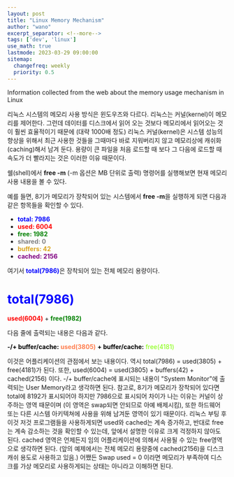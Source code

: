 ```yaml
---
layout: post
title: "Linux Memory Mechanism"
author: "wano"
excerpt_separator: <!--more-->
tags: ['dev', 'linux']
use_math: true
lastmode: 2023-03-29 09:00:00
sitemap:
  changefreq: weekly
  priority: 0.5
---
```


Information collected from the web about the memory usage mechanism in Linux<!--more-->

리눅스 시스템의 메모리 사용 방식은 윈도우즈와 다르다. 리눅스는 커널(kernel)이 메모리를 제어한다. 그런데 데이터를 디스크에서 읽어 오는 것보다 메모리에서 읽어오는 것이 훨씬 효율적이기 때문에 (대략 1000배 정도) 리눅스 커널(kernel)은 시스템 성능의 향상을 위해서 최근 사용한 것들을 그때마다 바로 지워버리지 않고 메모리상에 캐쉬화(caching)해서 남겨 둔다. 용량이 큰 파일을 처음 로드할 때 보다 그 다음에 로드할 때 속도가 더 빨라지는 것은 이러한 이유 때문이다.

쉘(shell)에서 **free -m** (-m 옵션은 MB 단위로 출력) 명령어를 실행해보면 현재 메모리 사용 내용을 볼 수 있다.

예를 들면, 8기가 메모리가 장착되어 있는 시스템에서 **free -m**을 실행하게 되면 다음과 같은 항목들을 확인할 수 있다.
* <span style="color:blue">**total: 7986**</span>
* <span style="color:red">**used: 6004**</span>
* <span style="color:green">**free: 1982**</span>
* <span style="color:gray">**shared: 0**</span>
* <span style="color:goldenrod">**buffers: 42**</span>
* <span style="color:purple">**cached: 2156**</span>

여기서 <span style="color:blue">**total(7986)**</span>은 장착되어 있는 전체 메모리 용량이다.

<span style="color:blue">**total(7986)**</span>
 = 
<span style="color:red">**used(6004)**</span>
 +
<span style="color:green">**free(1982)**</span>

다음 줄에 출력되는 내용은 다음과 같다.

<span style="color:black">**-/+ buffer/cache:**</span>
<span style="color:coral">**used(3805)**</span>
<span style="color:black">**+ buffer/cache:**</span>
<span style="color:chartreuse">free(4181)</span>

이것은 어플리케이션의 관점에서 보는 내용이다. 역시 total(7986) = used(3805) + free(4181)가 된다. 또한, used(6004) = used(3805) + buffers(42) + cached(2156) 이다. -/+ buffer/cache에 표시되는 내용이 "System Monitor"에 출력되는 User Memory라고 생각하면 된다. 참고로, 8기가 메모리가 장착되어 있다면 total에 8192가 표시되어야 하지만 7986으로 표시되어 차이가 나는 이유는 커널이 상주하는 영역 때문이며 (이 영역은 swap되면 안되므로 아예 배제시킴), 또한 하드웨어 또는 다른 시스템 아키텍쳐에 사용을 위해 남겨둔 영역이 있기 때문이다. 리눅스 부팅 후 이것 저것 프로그램들을 사용하게되면 used와 cached는 계속 증가하고, 반대로 free는 계속 감소하는 것을 확인할 수 있는데, 앞에서 설명한 이유로 크게 걱정하지 않아도 된다. cached 영역은 언제든지 임의 어플리케이션에 의해서 사용될 수 있는 free영역으로 생각하면 된다. (앞의 예제에서는 전체 메모리 용량중에 cached(2156)을 디스크 캐쉬 용도로 사용하고 있음.) 어쨌든 Swap used = 0 이라면 메모리가 부족하여 디스크를 가상 메모리로 사용하게되는 상태는 아니라고 이해하면 된다.
